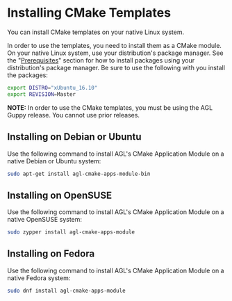 # Installing CMake Templates

You can install CMake templates on your native Linux system.

In order to use the templates, you need to install them as
a CMake module.
On your native Linux system, use your distribution's package manager.
See the
"[Prerequisites](../../2-download-packages.html)"
section for how to install packages using your distribution's package
manager.
Be sure to use the following with you install the packages:

```bash
export DISTRO="xUbuntu_16.10"
export REVISION=Master
```

**NOTE:** In order to use the CMake templates, you must be using the
AGL Guppy release.
You cannot use prior releases.

## Installing on Debian or Ubuntu

Use the following command to install AGL's CMake Application Module
on a native Debian or Ubuntu system:

```bash
sudo apt-get install agl-cmake-apps-module-bin
```

## Installing on OpenSUSE

Use the following command to install AGL's CMake Application Module
on a native OpenSUSE system:

```bash
sudo zypper install agl-cmake-apps-module
```

## Installing on Fedora

Use the following command to install AGL's CMake Application Module
on a native Fedora system:

```bash
sudo dnf install agl-cmake-apps-module
```


